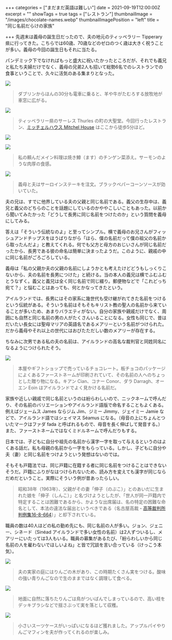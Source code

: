 +++
categories = ["まだまだ英語は難しい"]
date = 2021-09-19T12:00:00Z
excerpt = ""
showTags = true
tags = ["レストラン"]
thumbnailImage = "/images/chocolate-names.webp"
thumbnailImagePosition = "left"
title = "同じ名前だらけの家族"

+++
先週末は義母の誕生日だったので、夫の地元のティッペラリー Tipperary 県に行ってきた。こちらでは60歳、70歳などのゼロのつく歳は大きく祝うことが多い。義母の今回の誕生日もそれに当たる。

<!--more-->

パンデミック下でなければもっと盛大に祝いたかったところだが、それでも義兄と私たち夫婦だけでなく、義母の兄弟2人も招いて総勢6名でのレストランでの食事ということで、久々に活気のある集まりとなった。

![](/images/train-window.webp)

> ダブリンからほんの30分も電車に乗ると、羊や牛がたむろする放牧地が車窓に広がる。

![](/images/thurles-cathedral.webp)

> ティッペラリー県のサーレス Thurles の町の大聖堂。今回行ったレストラン、[ミッチェルハウス Mitchel House](https://www.mitchelhouse.ie/) はここから徒歩5分ほど。

![](/images/mitchelhouse.webp)

![](/images/mitchelhouse-dinner-2.webp)

> 私の頼んだメイン料理は焼き鱒（ます）のチンゲン菜添え。サーモンのような肉厚の食感。

![](/images/mitchelhouse-dinner.webp)

> 義母と夫はサーロインステーキを注文。ブラックペパーコーンソースが効いていた。

夫の兄は、すでに他界している夫の父親と同じ名前である。義父の生存中は、義兄と義父のどちらのことを話題にしているのかややこしいこともあった。以前から聞いてみたかった「どうして長男に同じ名前をつけたのか」という質問を義母にしてみる。

答えは「そういう伝統なのよ」と至ってシンプル。横で義母のお兄さんがフィッシュアンドチップスをほうばりながら「ほら、僕の名前だって僕の祖父の名前から取ったんだよ」と教えてくれる。何でも父方と母方のおじいさんが同じ名前だったから、長男である彼の命名は簡単に決まったようだ。このように、親戚の中に同じ名前がごろごろしている。

義母は「私の父親か夫の父親の名前にしようかとも考えたけどどうもしっくりこないから、夫の名前を長男につけた」と続ける。当の本人の義兄は横でふむふむとうなずく。義父と義兄は全く同じ名前で同じ綴り。郵便物などで「これどっち宛て？」と悩むことはあっても、何とかなってきたという。

アイルランドでは、長男にはその家系に幾世代も受け継がれてきた名前をつけるという伝統がある。そういう名前はそもそもキリスト教の聖人の名前から来ていることが多いため、あまりバラエティがない。自分の家族や親戚だけでなく、周囲にも自然と同じ名前の男の人がたくさんいることになる。女性も同じで、昔はだいたい長女には聖母マリアの英語名であるメアリーという名前がつけられた。だから義母やそれ以上の世代にはおびたただしい数のメアリーが存在する。

ちなみに次男である私の夫の名前は、アイルランドの高名な裁判官と同姓同名になるようにつけられたそう。

![](/images/chocolate-names.webp)

> 本屋やギフトショップで売っているチョコレート。板チョコのパッケージによくあるファーストネームが印刷されていて、その名前の人へのちょっとした贈り物になる。キアン Cian、コナー Conor、ダラ Darragh、オーエン Eoin はアイルランドでよく見かける名前だ。

家族や近しい親戚で同じ名前というのは紛らわしいので、ニックネームで呼んだり、その名前のバリエーションやアイルランド語版で命名することもよくある。例えばジェームス James ならジム Jim、ジミー Jimmy、ジェイミー Jamie などで、アイルランド語ではシェイマス Séamus になる。（母音の上にちょんとついたマークはファダ fada と呼ばれるもので、母音を長く伸ばして発音する。）また、ファーストネームではなくミドルネームで呼んだりもする。

日本では、子どもに自分や祖先の名前から漢字一字を取って与えるというのはよくある話だ。私も母親の名前から一字をもらっている。しかし、子どもに自分や夫（妻）と同じ名前をつけようという発想はないのでは。

そもそも戸籍法では、同じ戸籍に在籍する者に同じ名前をつけることはできないそうだ。戸籍にふりがなはつけられないため、読み方を変えても漢字が同じならだめだということ。実際にそういう例が昔あったらしい。

> 昭和38年（1963年）、父親がその妻「伸子（のぶこ）」とのあいだに生まれた娘を「伸子（しんこ）」と名づけようとしたが、「世人が同一戸籍内で特定することは困難であるから、かような出席届は、名の特定の困難な命名として、本法の違法な届出というべきである（名古屋高裁・[高等裁判所判例集16-8-664](https://www.courts.go.jp/app/hanrei_jp/detail3?id=23041)）」と却下されている。

職員の数は40人ほどの私の勤め先にも、同じ名前の人が多い。ジョン、ジェニー、シネード（Sinéad アイルランドで多い女性の名前）は2人ずついるし、メアリーにいたっては3人もいる。職員の募集があるたび、「紛らわしいから同じ名前の人を雇わないでほしいよね」と皆で冗談を言い合っている（けっこう本気）。

![](/images/apples-from-thurles-2.webp)

> 夫の実家の庭にはりんごの木があり、この時期たくさん実をつける。酸味の強い青りんごなので生のままではなく調理して食べる。

![](/images/apples-from-thurles-3.webp)

> 地面に自然に落ちたりんごは鳥がついばんでしまっているので、高い枝をデッキブラシなどで揺さぶって実を落として収穫。

![](/images/apples-from-thurles.webp)

> 小さいスーツケースがいっぱいになるほど獲れました。アップルパイやりんごマフィンを夫が作ってくれるのが楽しみ。